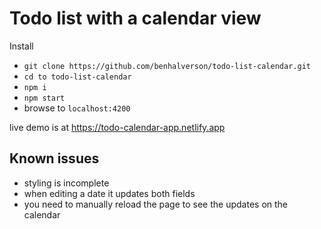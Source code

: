 # Todo list with a calendar view

Install

- `git clone https://github.com/benhalverson/todo-list-calendar.git`
- `cd to todo-list-calendar`
- `npm i`
- `npm start`
- browse to `localhost:4200`

live demo is at https://todo-calendar-app.netlify.app

## Known issues

- styling is incomplete
- when editing a date it updates both fields
- you need to manually reload the page to see the updates on the calendar